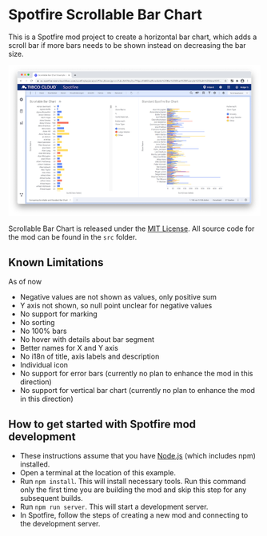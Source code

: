 # Spotfire Scrollable Bar Chart

This is a Spotfire mod project to create a horizontal bar chart, which adds a scroll bar if more bars needs to be shown instead on decreasing the bar size.  

[![ScreenShot](/screenshots/screenshot-scrollable-vs-standard-bar-chart_thumbnail.png?raw=true)](/screenshots/screenshot-scrollable-vs-standard-bar-chart.png?raw=true)

Scrollable Bar Chart is released under the [MIT License](LICENSE). All source code for the mod can be found in the `src` folder.

## Known Limitations 

As of now
- Negative values are not shown as values, only positive sum
- Y axis not shown, so null point unclear for negative values
- No support for marking
- No sorting
- No 100% bars 
- No hover with details about bar segment
- Better names for X and Y axis
- No i18n of title, axis labels and description
- Individual icon 
- No support for error bars (currently no plan to enhance the mod in this direction)
- No support for vertical bar chart (currently no plan to enhance the mod in this direction)


## How to get started with Spotfire mod development 

- These instructions assume that you have [Node.js](https://nodejs.org/en/) (which includes npm) installed.
- Open a terminal at the location of this example.
- Run `npm install`. This will install necessary tools. Run this command only the first time you are building the mod and skip this step for any subsequent builds.
- Run `npm run server`. This will start a development server.
- In Spotfire, follow the steps of creating a new mod and connecting to the development server.

